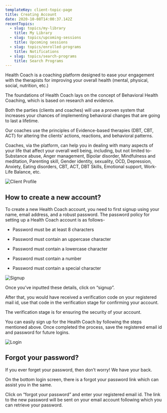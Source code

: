 ```yaml
---
templateKey: client-topic-page
title: Creating Account
date: 2020-10-08T14:00:37.142Z
recentTopics:
  - slug: topics/my-library
    title: My Library
  - slug: topics/upcoming-sessions
    title: Upcoming sessions
  - slug: topics/enrolled-programs
    title: Notifications
  - slug: topics/search-programs
    title: Search Programs
---
```

Health Coach is a coaching platform designed to ease your engagement with the therapists for improving your overall health (mental, physical, social, nutrition, etc.) 

The foundations of Health Coach lays on the concept of Behavioral Health Coaching, which is based on research and evidence. 

Both the parties (clients and coaches) will use a proven system that increases your chances of implementing behavioral changes that are going to last a lifetime. 

Our coaches use the principles of Evidence-based therapies (DBT, CBT, ACT) for altering the clients’ actions, reactions, and behavioral patterns. 

Coaches, via the platform, can help you in dealing with many aspects of your life that affect your overall well being, including, but not limited to- Substance abuse, Anger management, Bipolar disorder, Mindfulness and meditation, Parenting skill, Gender identity, sexuality, OCD, Depression, Anxiety, Eating disorders, CBT, ACT, DBT Skills, Emotional support, Work-Life Balance, etc.

![Client Profile](/img/client-profile-i.png "Client Profile")

## How to create a new account?

To create a new Health Coach account, you need to first signup using your name, email address, and a robust password. The password policy for setting up a Health Coach account is as follows-

* Password must be at least 8 characters



* Password must contain an uppercase character



* Password must contain a lowercase character



* Password must contain a number



* Password must contain a special character

![Signup](/img/signup-i.png "Signup")

Once you’ve inputted these details, click on “signup”. 

After that, you would have received a verification code on your registered mail id, use that code in the verification stage for confirming your account. 

The verification stage is for ensuring the security of your account. 

You can easily sign up for the Health Coach by following the steps mentioned above. Once completed the process, save the registered email id and password for future logins.

![Login](/img/login-i.png "Login")

## Forgot your password?

If you ever forget your password, then don’t worry! We have your back. 

On the bottom login screen, there is a forgot your password link which can assist you in the same. 

Click on “forgot your password” and enter your registered email id. The link to the new password will be sent on your email account following which you can retrieve your password.
